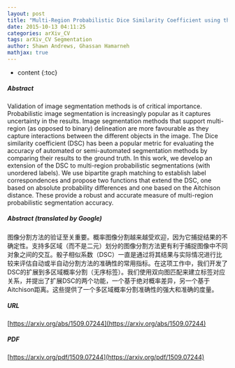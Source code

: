 ```yaml
---
layout: post
title: "Multi-Region Probabilistic Dice Similarity Coefficient using the Aitchison Distance and Bipartite Graph Matching"
date: 2015-10-13 04:11:25
categories: arXiv_CV
tags: arXiv_CV Segmentation
author: Shawn Andrews, Ghassan Hamarneh
mathjax: true
---
```


* content
{:toc}

##### Abstract
Validation of image segmentation methods is of critical importance. Probabilistic image segmentation is increasingly popular as it captures uncertainty in the results. Image segmentation methods that support multi-region (as opposed to binary) delineation are more favourable as they capture interactions between the different objects in the image. The Dice similarity coefficient (DSC) has been a popular metric for evaluating the accuracy of automated or semi-automated segmentation methods by comparing their results to the ground truth. In this work, we develop an extension of the DSC to multi-region probabilistic segmentations (with unordered labels). We use bipartite graph matching to establish label correspondences and propose two functions that extend the DSC, one based on absolute probability differences and one based on the Aitchison distance. These provide a robust and accurate measure of multi-region probabilistic segmentation accuracy.

##### Abstract (translated by Google)
图像分割方法的验证至关重要。概率图像分割越来越受欢迎，因为它捕捉结果的不确定性。支持多区域（而不是二元）划分的图像分割方法更有利于捕捉图像中不同对象之间的交互。骰子相似系数（DSC）一直是通过将其结果与实际情况进行比较来评估自动或半自动分割方法的准确性的常用指标。在这项工作中，我们开发了DSC的扩展到多区域概率分割（无序标签）。我们使用双向图匹配来建立标签对应关系，并提出了扩展DSC的两个功能，一个基于绝对概率差异，另一个基于Aitchison距离。这些提供了一个多区域概率分割准确性的强大和准确的度量。

##### URL
[https://arxiv.org/abs/1509.07244](https://arxiv.org/abs/1509.07244)

##### PDF
[https://arxiv.org/pdf/1509.07244](https://arxiv.org/pdf/1509.07244)

